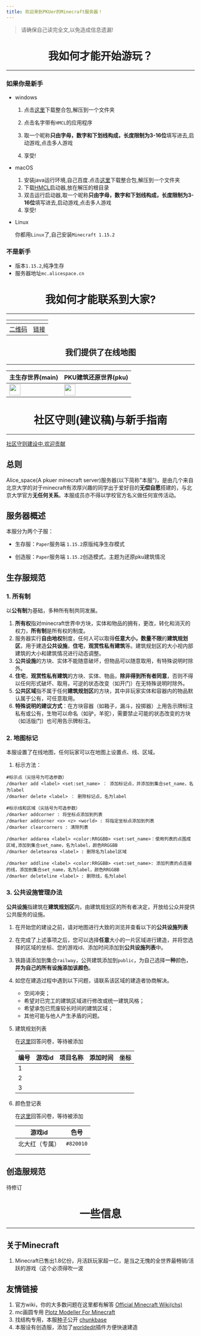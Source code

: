 ```yaml
---
title: 欢迎来到PKUer的Minecraft服务器！
---
```

> 请确保自己读完全文,以免造成信息遗漏!

<center><h1>我如何才能开始游玩？</h1></center>

---

### 如果你是新手

- windows

	1. 点击[这里](http://cdn.alicespace.cn/Alice_space.zip)下载整合包,解压到一个文件夹

	2. 点击名字带有`HMCL`的应用程序

	3. 取一个昵称**只由字母，数字和下划线构成，长度限制为3-16位**填写进去,启动游戏,点击多人游戏
	
	4. 享受!

- macOS
  1. 安装java运行环境,自己百度.点击[这里](http://cdn.alicespace.cn/Alice_space.zip)下载整合包,解压到一个文件夹
  2. 下载[HMCL](https://github.com/huanghongxun/HMCL/releases/download/v3.3.163/HMCL-3.3.163.jar)启动器,放在解压的根目录
  3. 双击运行启动器,取一个昵称**只由字母，数字和下划线构成，长度限制为3-16位**填写进去,启动游戏,点击多人游戏
  4. 享受!
  
- Linux

  你都用`Linux`了,自己安装`Minecraft 1.15.2`
  
### 不是新手

- 版本`1.15.2`,纯净生存
- 服务器地址`mc.alicespace.cn`


<center><h1>我如何才能联系到大家?</h1></center>

---


| <a href="http://qr.liantu.com/api.php?text=https://weixin.qq.com/g/Aarp41Goo0gmEe26"><i class="fa fa-weixin fa-3x"></i></a>     | <a href="https://t.me/joinchat/HW1QVxPQH74HaCiaKRmTnQ"><i class="fa fa-telegram fa-3x"></i></a> |
| ---------- | ----------------------------------------------------- |
| [二维码](http://qr.liantu.com/api.php?text=https://weixin.qq.com/g/Aarp41Goo0gmEe26) | [链接](https://t.me/joinchat/HW1QVxPQH74HaCiaKRmTnQ)  |


<center><h2>我们提供了在线地图</h2></center>

---
| 主生存世界(main)                                             | PKU建筑还原世界(pku)                                         |
| ------------------------------------------------------------ | ------------------------------------------------------------ |
| <a href="http://mc.alicespace.cn:8124/index.html"><img height="30px;" src="https://img.shields.io/badge/map-available-green.svg"></a> | <a href="http://mc.alicespace.cn:8125/index.html"><img height="30px;" src="https://img.shields.io/badge/map-available-green.svg"></a> |

<center><h1>社区守则(建议稿)与新手指南</h1></center>

---
[社区守则建设中,欢迎贡献](https://github.com/Alice-space/pku-minecraft-rules)

## 总则
Alice_space(A pkuer minecraft server)服务器(以下简称"本服")，是由几个来自北京大学的对于minecraft有浓厚兴趣的同学出于爱好目的**无偿自愿**搭建的，与北京大学官方**无任何关系**。本服成员亦不得以学校官方名义做任何宣传活动。

## 服务器概述
本服分为两个子服：

- 生存服：`Paper`服务端 `1.15.2`原版纯净生存模式

- 创造服：`Paper`服务端 `1.15.2`创造模式，主题为还原pku建筑情况

## 生存服规范
### 1. 所有制

以**公有制**为基础，多种所有制共同发展。

1. **所有权**指对minecraft世界中方块，实体和物品的拥有，更改，转化和消灭的权力，**所有制**是所有权的制度。
2. 服务器实行**自由地权**制度，任何人可以取得**任意大小，数量不限**的**建筑规划区**，用于建造**公共设施**，**住宅**，**观赏性私有建筑**等。建筑规划区的大小视内部建筑的大小和建筑情况进行动态调整。
3. **公共设施**的方块、实体不能随意破坏，但物品可以随意取用，有特殊说明时除外。
4. **住宅**，**观赏性私有建筑**的方块、实体、物品，**除非得到所有者同意**，否则不得以任何形式破坏、取用，可逆的状态改变（如开门）在无特殊说明时除外。
5. **公共区域**指不属于任何**建筑规划区**的方块，其中非玩家实体和容器内的物品默认属于公有，可任意取用。
6. **特殊说明的建议方式**：在方块容器（如箱子，漏斗，投掷器）上用告示牌标注私有或公有，生物可以命名（如驴，羊驼），需要禁止可能的状态改变的方块（如活版门）也可用告示牌标注。

### 2. 地图标记

本服设置了在线地图，任何玩家可以在地图上设置点、线、区域。

1. 标示方法：
```
#标示点（尖括号为可选参数）
/dmarker add <label> <set:set_name> ： 添加标记点，并添加到集合set_name，名为label
/dmarker delete <label> ： 删除标记点，名为label
```
```
#标示线和区域（尖括号为可选参数）
/dmarker addcorner : 将坐标点添加到列表
/dmarker addcorner <x> <z> <world> : 将指定坐标点添加到列表
/dmarker clearcorners : 清除列表

/dmarker addarea <label> <color:RRGGBB> <set:set_name>：使用列表的点围成区域,添加到集合set_name，名为label，颜色RRGGBB
/dmarker deletearea <label> : 删除名为label区域

/dmarker addline <label> <color:RRGGBB> <set:set_name>: 添加列表的点连接的线，添加到集合set_name，名为label，颜色RRGGBB
/dmarker deleteline <label> : 删除线，名为label
```

### 3. 公共设施管理办法

**公共设施**指建筑在**建筑规划区**内，由建筑规划区的所有者决定，开放给公众并提供公共服务的设施。

1. 在开始您的建设之前，请对地图进行大致的浏览并查看以下的**公共设施列表**

2. 在完成了上述事项之后，您可以选择**任意**大小的一片区域进行建造，并将您选择的区域的坐标、您的游戏id、添加时间添加到**公共设施列表**中。

3. 铁路请添加到集合`railway`，公共建筑添加到`public`，为自己选择**一种**颜色，**并为自己的所有设施添加该颜色**。

4. 如您在建造过程中遇到以下问题，请联系该区域的建造者协商解决。
   - 空间冲突；
   - 希望对已完工的建筑区域进行修改或统一建筑风格；
   - 希望承包已荒废较长时间的建筑区域；
   - 其他可能与他人产生矛盾的问题。

5. 建筑规划列表

   在[这里](https://www.wjx.cn/jq/72214601.aspx)回答问卷，等待被添加

   | 编号 | 游戏id | 项目名称 | 添加时间 | 坐标 |
   | ---- | ------ | -------- | -------- | ---- |
   | 1    |        |          |          |      |
   | 2    |        |          |          |      |
   | 3    |        |          |          |      |
   
6. 颜色登记表
   
   在[这里](https://www.wjx.cn/jq/72213601.aspx)回答问卷，等待被添加
   
   | 游戏id         | 色号      |
   | -------------- | --------- |
   | 北大红（专属） | `#820010` |
   |                |           |
   |                |           |
   

 ## 创造服规范

待修订

   




<center><h1>一些信息</h1></center>

---


## 关于Minecraft
1. Minecraft已售出1.8亿份，月活跃玩家超一亿，是当之无愧的全世界最畅销/活跃的游戏（这个必须得吹一波


## 友情链接

1. 官方wiki，你的大多数问题在这里都有解答 [Official Minecraft Wiki(chs)](https://minecraft-zh.gamepedia.com/Minecraft_Wiki)
2. mc画圆专用 [Plotz Modeller For Minecraft](https://www.plotz.co.uk/)
3. 找结构专用，本服[种子](https://minecraft-zh.gamepedia.com/种子（世界生成）)公开 [chunkbase](https://www.chunkbase.com/)
4. 本服设有创造服，添加了[worldedit](https://worldedit.readthedocs.io/en/latest/)插件方便快速建造